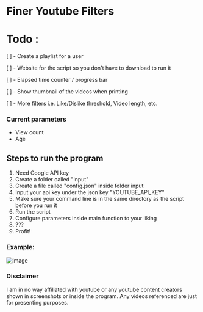# Finer Youtube Filters

# Todo : 
[ ] - Create a playlist for a user

[ ] - Website for the script so you don't have to download to run it

[ ] - Elapsed time counter / progress bar

[ ] - Show thumbnail of the videos when printing

[ ] - More filters i.e. Like/Dislike threshold, Video length, etc.

### Current parameters
* View count
* Age

## Steps to run the program
1. Need Google API key
2. Create a folder called "input"
3. Create a file called "config.json" inside folder input
4. Input your api key under the json key "YOUTUBE_API_KEY"
5. Make sure your command line is in the same directory as the script before you run it
6. Run the script
7. Configure parameters inside main function to your liking
8. ???
9. Profit!

### Example:
![image](https://user-images.githubusercontent.com/32448050/113246330-b161cf80-926d-11eb-91dc-5b2cc1426051.png)


### Disclaimer
I am in no way affiliated with youtube or any youtube content creators shown in screenshots or inside the program.
Any videos referenced are just for presenting purposes.

